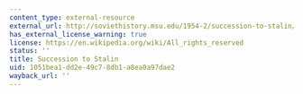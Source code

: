 ```yaml
---
content_type: external-resource
external_url: http://soviethistory.msu.edu/1954-2/succession-to-stalin/
has_external_license_warning: true
license: https://en.wikipedia.org/wiki/All_rights_reserved
status: ''
title: Succession to Stalin
uid: 1051bea1-dd2e-49c7-8db1-a8ea0a97dae2
wayback_url: ''
---
```

